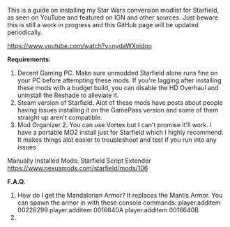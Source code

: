 This is a guide on installing my Star Wars conversion modlist for Starfield, as seen on YouTube and featured on IGN and other sources. Just beware this is still a work in progress and this GitHub page will be updated periodically. 

https://www.youtube.com/watch?v=nydaWXoidoo

**Requirements:**
1. Decent Gaming PC. Make sure unmodded Starfield alone runs fine on your PC before attempting these mods. If you're lagging after installing these mods with a budget build, you can disable the HD Overhaul and uninstall the Reshade to alleviate it.
2. Steam version of Starfield. Alot of these mods have posts about people having issues installing it on the GamePass version and some of them straight up aren't compatible.
3. Mod Organizer 2. You can use Vortex but I can't promise it'll work. I have a portable MO2 install just for Starfield which I highly recommend. It makes things alot easier to troubleshoot and test if you run into any issues


Manually Installed Mods:
Starfield Script Extender
https://www.nexusmods.com/starfield/mods/106

**F.A.Q.**
1. How do I get the Mandalorian Armor?
   It replaces the Mantis Armor. You can spawn the armor in with these console commands:
   player.additem 00226299
   player.additem 0016640A
   player.additem 0016640B
2. 
